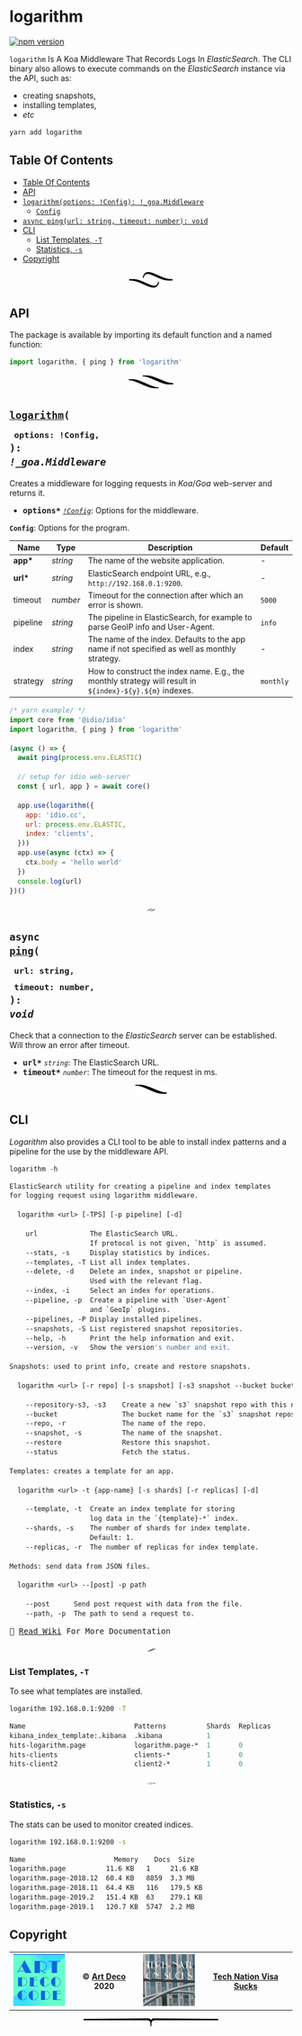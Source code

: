 # logarithm

[![npm version](https://badge.fury.io/js/logarithm.svg)](https://www.npmjs.com/package/logarithm)

`logarithm` Is A Koa Middleware That Records Logs In _ElasticSearch_. The CLI binary also allows to execute commands on the _ElasticSearch_ instance via the API, such as:

- creating snapshots,
- installing templates,
- _etc_

```sh
yarn add logarithm
```

## Table Of Contents

- [Table Of Contents](#table-of-contents)
- [API](#api)
- [`logarithm(options: !Config): !_goa.Middleware`](#logarithmoptions-config-_goamiddleware)
  * [`Config`](#type-config)
- [`async ping(url: string, timeout: number): void`](#async-pingurl-stringtimeout-number-void)
- [CLI](#cli)
  * [List Templates, `-T`](#list-templates--t)
  * [Statistics, `-s`](#statistics--s)
- [Copyright](#copyright)

<p align="center"><a href="#table-of-contents">
  <img src="/.documentary/section-breaks/0.svg?sanitize=true">
</a></p>

## API

The package is available by importing its default function and a named function:

```js
import logarithm, { ping } from 'logarithm'
```

<p align="center"><a href="#table-of-contents">
  <img src="/.documentary/section-breaks/1.svg?sanitize=true">
</a></p>

## <code><ins>logarithm</ins>(</code><sub><br/>&nbsp;&nbsp;`options: !Config,`<br/></sub><code>): <i>!_goa.Middleware</i></code>
Creates a middleware for logging requests in _Koa_/_Goa_ web-server and returns it.

 - <kbd><strong>options*</strong></kbd> <em><code><a href="#type-config" title="Options for the program.">!Config</a></code></em>: Options for the middleware.

__<a name="type-config">`Config`</a>__: Options for the program.


|   Name   |      Type       |                                               Description                                                |  Default  |
| -------- | --------------- | -------------------------------------------------------------------------------------------------------- | --------- |
| __app*__ | <em>string</em> | The name of the website application.                                                                     | -         |
| __url*__ | <em>string</em> | ElasticSearch endpoint URL, e.g., `http://192.168.0.1:9200`.                                             | -         |
| timeout  | <em>number</em> | Timeout for the connection after which an error is shown.                                                | `5000`    |
| pipeline | <em>string</em> | The pipeline in ElasticSearch, for example to parse GeoIP info and User-Agent.                           | `info`    |
| index    | <em>string</em> | The name of the index. Defaults to the app name if not specified as well as monthly strategy.            | -         |
| strategy | <em>string</em> | How to construct the index name. E.g., the monthly strategy will result in `${index}-${y}.${m}` indexes. | `monthly` |

```js
/* yarn example/ */
import core from '@idio/idio'
import logarithm, { ping } from 'logarithm'

(async () => {
  await ping(process.env.ELASTIC)

  // setup for idio web-server
  const { url, app } = await core()

  app.use(logarithm({
    app: 'idio.cc',
    url: process.env.ELASTIC,
    index: 'clients',
  }))
  app.use(async (ctx) => {
    ctx.body = 'hello world'
  })
  console.log(url)
})()
```

<p align="center"><a href="#table-of-contents">
  <img src="/.documentary/section-breaks/2.svg?sanitize=true" width="15">
</a></p>

## <code>async <ins>ping</ins>(</code><sub><br/>&nbsp;&nbsp;`url: string,`<br/>&nbsp;&nbsp;`timeout: number,`<br/></sub><code>): <i>void</i></code>
Check that a connection to the _ElasticSearch_ server can be established. Will throw an error after timeout.

 - <kbd><strong>url*</strong></kbd> <em>`string`</em>: The ElasticSearch URL.
 - <kbd><strong>timeout*</strong></kbd> <em>`number`</em>: The timeout for the request in ms.

<p align="center"><a href="#table-of-contents">
  <img src="/.documentary/section-breaks/3.svg?sanitize=true">
</a></p>

## CLI

_Logarithm_ also provides a CLI tool to be able to install index patterns and a pipeline for the use by the middleware API.

```js
logarithm -h
```

```Dockerfile
ElasticSearch utility for creating a pipeline and index templates
for logging request using logarithm middleware.

  logarithm <url> [-TPS] [-p pipeline] [-d]

	url            	The ElasticSearch URL.
	               	If protocol is not given, `http` is assumed.
	--stats, -s    	Display statistics by indices.
	--templates, -T	List all index templates.
	--delete, -d   	Delete an index, snapshot or pipeline.
	               	Used with the relevant flag.
	--index, -i    	Select an index for operations.
	--pipeline, -p 	Create a pipeline with `User-Agent`
	               	and `GeoIp` plugins.
	--pipelines, -P	Display installed pipelines.
	--snapshots, -S	List registered snapshot repositories.
	--help, -h     	Print the help information and exit.
	--version, -v  	Show the version's number and exit.

Snapshots: used to print info, create and restore snapshots.

  logarithm <url> [-r repo] [-s snapshot] [-s3 snapshot --bucket bucket] [--status|-d]

	--repository-s3, -s3	Create a new `s3` snapshot repo with this name.
	--bucket            	The bucket name for the `s3` snapshot repository.
	--repo, -r          	The name of the repo.
	--snapshot, -s      	The name of the snapshot.
	--restore           	Restore this snapshot.
	--status            	Fetch the status.

Templates: creates a template for an app.

  logarithm <url> -t {app-name} [-s shards] [-r replicas] [-d]

	--template, -t	Create an index template for storing
	              	log data in the `{template}-*` index.
	--shards, -s  	The number of shards for index template.
	              	Default: 1.
	--replicas, -r	The number of replicas for index template.

Methods: send data from JSON files.

  logarithm <url> --[post] -p path

	--post    	Send post request with data from the file.
	--path, -p	The path to send a request to.
```

<kbd>📙 [Read Wiki](../../wiki) For More Documentation</kbd>

<p align="center"><a href="#table-of-contents">
  <img src="/.documentary/section-breaks/4.svg?sanitize=true" width="15">
</a></p>

### List Templates, `-T`

To see what templates are installed.

```sh
logarithm 192.168.0.1:9200 -T
```

```fs
Name                           Patterns          Shards  Replicas
kibana_index_template:.kibana  .kibana           1
hits-logarithm.page            logarithm.page-*  1       0
hits-clients                   clients-*         1       0
hits-client2                   client2-*         1       0
```

<p align="center"><a href="#table-of-contents">
  <img src="/.documentary/section-breaks/5.svg?sanitize=true" width="15">
</a></p>

### Statistics, `-s`

The stats can be used to monitor created indices.

```sh
logarithm 192.168.0.1:9200 -s
```

```sh
Name                      Memory    Docs  Size
logarithm.page          11.6 KB   1     21.6 KB
logarithm.page-2018.12  60.4 KB   8859  3.3 MB
logarithm.page-2018.11  64.4 KB   116   179.5 KB
logarithm.page-2019.2   151.4 KB  63    279.1 KB
logarithm.page-2019.1   120.7 KB  5747  2.2 MB
```



## Copyright

<table>
  <tr>
    <th>
      <a href="https://artd.eco">
        <img width="100" src="https://raw.githubusercontent.com/wrote/wrote/master/images/artdeco.png"
          alt="Art Deco">
      </a>
    </th>
    <th>© <a href="https://artd.eco">Art Deco</a>   2020</th>
    <th>
      <a href="https://www.technation.sucks" title="Tech Nation Visa">
        <img width="100" src="https://raw.githubusercontent.com/idiocc/cookies/master/wiki/arch4.jpg"
          alt="Tech Nation Visa">
      </a>
    </th>
    <th><a href="https://www.technation.sucks">Tech Nation Visa Sucks</a></th>
  </tr>
</table>

<p align="center"><a href="#table-of-contents">
  <img src="/.documentary/section-breaks/-1.svg?sanitize=true">
</a></p>
